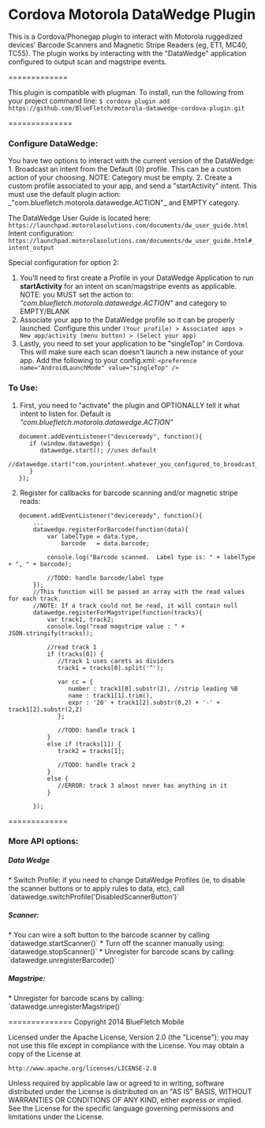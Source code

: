 Cordova Motorola DataWedge Plugin
============

This is a Cordova/Phonegap plugin to interact with Motorola ruggedized devices' Barcode Scanners and Magnetic Stripe Readers (eg, ET1, MC40, TC55).  The plugin works by interacting with the "DataWedge" application configured to output scan and magstripe events.

=============

This plugin is compatible with plugman.  To install, run the following from your project command line: 
```$ cordova plugin add https://github.com/BlueFletch/motorola-datawedge-cordova-plugin.git```


==============

<h3>Configure DataWedge:</h3>
You have two options to interact with the current version of the DataWedge:
1. Broadcast an intent from the Default (0) profile.  This can be a custom action of your choosing.  NOTE: Category must be empty.
2. Create a custom profile associated to your app, and send a "startActivity" intent.  This must use the default plugin action: _"com.bluefletch.motorola.datawedge.ACTION"_ and EMPTY category.

The DataWedge User Guide is located here: `https://launchpad.motorolasolutions.com/documents/dw_user_guide.html`
Intent configuration: `https://launchpad.motorolasolutions.com/documents/dw_user_guide.html#_intent_output`

Special configuration for option 2:
1. You'll need to first create a Profile in your DataWedge Application to run **startActivity** for an intent on scan/magstripe events as applicable.  NOTE: you MUST set the action to: _"com.bluefletch.motorola.datawedge.ACTION"_ and category to EMPTY/BLANK
2. Associate your app to the DataWedge profile so it can be properly launched. Configure this under `(Your profile) > Associated apps > New app/activity (menu button) > (Select your app)`
3. Lastly, you need to set your application to be "singleTop" in Cordova.  This will make sure each scan doesn't launch a new instance of your app. Add the following to your config.xml: 
```<preference name="AndroidLaunchMode" value="singleTop" />```




<h3>To Use:</h3>

1) First, you need to "activate" the plugin and OPTIONALLY tell it what intent to listen for.  Default is _"com.bluefletch.motorola.datawedge.ACTION"_
```
   document.addEventListener("deviceready", function(){ 
      if (window.datawedge) {
      	 datawedge.start(); //uses default
         //datawedge.start("com.yourintent.whatever_you_configured_to_broadcast_in_default_profile");
      }
   });
```

2) Register for callbacks for barcode scanning and/or magnetic stripe reads:
```
   document.addEventListener("deviceready", function(){ 
       ...
       datawedge.registerForBarcode(function(data){
           var labelType = data.type,
               barcode   = data.barcode;

           console.log("Barcode scanned.  Label type is: " + labelType + ", " + barcode);
           
           //TODO: handle barcode/label type
       });
       //This function will be passed an array with the read values for each track.  
       //NOTE: If a track could not be read, it will contain null
       datawedge.registerForMagstripe(function(tracks){
       	   var track1, track2;
           console.log("read magstripe value : " + JSON.stringify(tracks));

           //read track 1
           if (tracks[0]) {
              //track 1 uses carets as dividers
              track1 = tracks[0].split('^');
              
              var cc = {
                 number : track1[0].substr(2), //strip leading %B
                 name : track1[1].trim(),
                 expr : '20' + track1[2].substr(0,2) + '-' + track1[2].substr(2,2)
              };

              //TODO: handle track 1
           } 
           else if (tracks[1]) {
           	  track2 = tracks[1];
              
              //TODO: handle track 2
           } 
           else {
              //ERROR: track 3 almost never has anything in it
           }
		
       });
```


=============
<h3>More API options:</h3>

<h5>Data Wedge</h5>
* Switch Profile: if you need to change DataWedge Profiles (ie, to disable the scanner buttons or to apply rules to data, etc), call `datawedge.switchProfile('DisabledScannerButton')`

<h5>Scanner:</h5>
* You can wire a soft button to the barcode scanner by calling `datawedge.startScanner()`
* Turn off the scanner manually using: `datawedge.stopScanner()`
* Unregister for barcode scans by calling: `datawedge.unregisterBarcode()`

<h5>Magstripe:</h5>
* Unregister for barcode scans by calling: `datawedge.unregisterMagstripe()`

==============
Copyright 2014 BlueFletch Mobile

Licensed under the Apache License, Version 2.0 (the "License");
you may not use this file except in compliance with the License.
You may obtain a copy of the License at

    http://www.apache.org/licenses/LICENSE-2.0

Unless required by applicable law or agreed to in writing, software
distributed under the License is distributed on an "AS IS" BASIS,
WITHOUT WARRANTIES OR CONDITIONS OF ANY KIND, either express or implied.
See the License for the specific language governing permissions and
limitations under the License.

